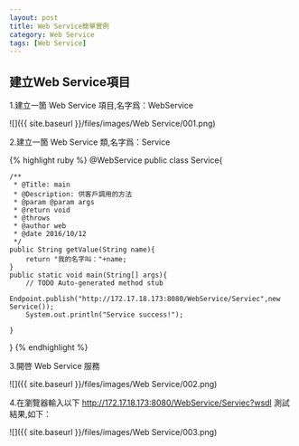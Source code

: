 ```yaml
---
layout: post
title: Web Service簡單實例
category: Web Service 
tags: [Web Service]
---
```

## 建立Web Service項目  



1.建立一箇 Web Service 項目,名字爲：WebService  

![]({{ site.baseurl }}/files/images/Web Service/001.png) 

2.建立一箇 Web Service 類,名字爲：Service  

{% highlight ruby %}
  @WebService
public class Service{

	/**
	 * @Title: main
	 * @Description: 供客戶調用的方法
	 * @param @param args
	 * @return void
	 * @throws
	 * @author web
	 * @date 2016/10/12
	 */
	public String getValue(String name){
		return "我的名字叫："+name;
	}
	public static void main(String[] args){
		// TODO Auto-generated method stub
		Endpoint.publish("http://172.17.18.173:8080/WebService/Serviec",new Service());
		System.out.println("Service success!");

	}

}
{% endhighlight %}  

3.開啓 Web Service 服務  

![]({{ site.baseurl }}/files/images/Web Service/002.png)  


4.在瀏覽器輸入以下 http://172.17.18.173:8080/WebService/Serviec?wsdl  測試結果,如下：  

 ![]({{ site.baseurl }}/files/images/Web Service/003.png) 











